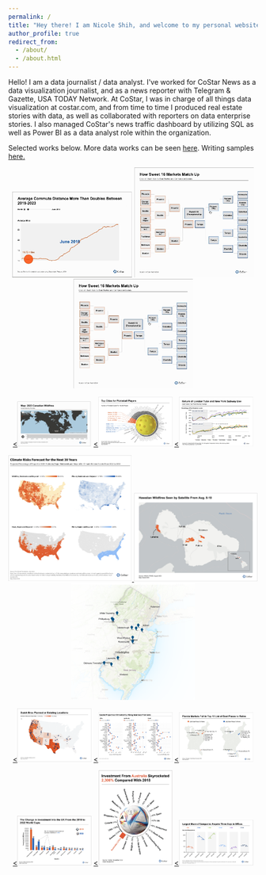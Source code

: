 ```yaml
---
permalink: /
title: "Hey there! I am Nicole Shih, and welcome to my personal website!"
author_profile: true
redirect_from: 
  - /about/
  - /about.html
---
```


<p>Hello! I am a data journalist / data analyst. I've worked for CoStar News as a data visualization journalist, and as a news reporter with Telegram & Gazette, USA TODAY Network. At CoStar, I was in charge of all things data visualization at costar.com, and from time to time I produced real estate stories with data, as well as collaborated with reporters on data enterprise stories. I also managed CoStar's news traffic dashboard by utilizing SQL as well as Power BI as a data analyst role within the organization.   </p>

<p>Selected works below. More data works can be seen <a href="https://www.costar.com/author/a0815d71dd4bd3bd538ba2f4760ec8d5/nicoleshih">here</a>. Writing samples <a href="https://www.telegram.com/staff/4250655001/nicole-shih/">here. </a> </p>


<p align="center">
  <a href=""><img src="/images/charts/dot.gif" alt="Editing a markdown file for a talk" width="48%"/></a>
  <a href=""><img src="/images/charts/sweet16.gif" alt="Editing a markdown file for a talk" width="48%"/></a>
  <a href=""><img src="/images/charts/sweet16.gif" alt="Editing a markdown file for a talk" width="48%"/></a>
</p>

<p align="center">
  <a href=""><<img src="/images/charts/Can_fire.gif" alt="Editing a markdown file for a talk" width="150"/></a>
  <a href=""><<img src="/images/charts/pickle.png" alt="Editing a markdown file for a talk" width="150"/></a>
    <a href=""><<img src="/images/charts/subway.png" alt="Editing a markdown file for a talk" width="150"/></a>
</p>

<p align="center">
     <a href="https://www.costar.com/article/1436720963/severe-weather-expected-to-make-commercial-property-insurance-more-costly-harder-to-find"> <img src="/images/charts/fire.png" alt="Editing a markdown file for a talk" width="250"/> </a>
   <a href="https://www.costar.com/article/1484428056/hawaii-wildfires-rip-through-heart-of-mauis-commercial-district-killing-dozens-destroying-property"><img src="/images/charts/maui.png" alt="Editing a markdown file for a talk" width="250"/></a>
   <a href="https://www.costar.com/article/156658731/warehouse-opposition-hardens-in-new-jersey-against-proposed-megaprojects"><img src="/images/charts/FukHuaaaAAMoTWl.png" alt="Editing a markdown file for a talk" width="250"/></a>
</p>

<p align="center">
  <a href=""><<img src="/images/charts/dutch.png" alt="Editing a markdown file for a talk" width="150"/></a>
  <a href=""><<img src="/images/charts/grid_scatter.png" alt="Editing a markdown file for a talk" width="150"/></a>
    <a href=""><<img src="/images/charts/fl.png" alt="Editing a markdown file for a talk" width="150"/></a>
</p>

<p align="center">
  <a href=""><<img src="/images/charts/soccer1.png" alt="Editing a markdown file for a talk" width="150"/></a>
  <a href=""><<img src="/images/charts/soccer2.png" alt="Editing a markdown file for a talk" width="150"/></a>
    <a href=""><<img src="/images/charts/wfh.png" alt="Editing a markdown file for a talk" width="150"/></a>
</p>
